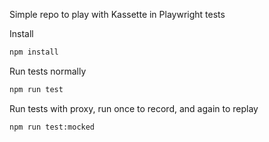 Simple repo to play with Kassette in Playwright tests

Install
```bash
npm install
```

Run tests normally
```bash
npm run test
```

Run tests with proxy, run once to record, and again to replay
```bash
npm run test:mocked
```
